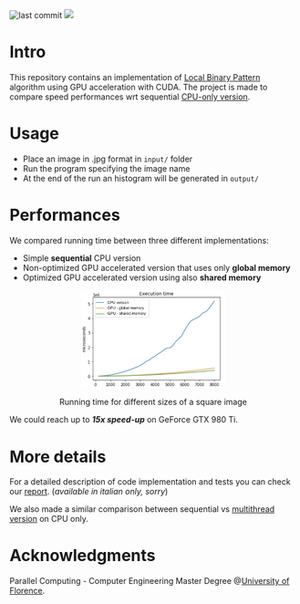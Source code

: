 ![last commit](https://img.shields.io/github/last-commit/sim-pez/lbp_gpu)
![](https://img.shields.io/badge/Programming_Language-c++-blue.svg)

# Intro 

This repository contains an implementation of [Local Binary Pattern](https://en.wikipedia.org/wiki/Local_binary_patterns) algorithm using GPU acceleration with CUDA. 
The project is made to compare speed performances wrt sequential [CPU-only version](https://github.com/MarcoSolarino/LBPSequential/tree/master).


# Usage

- Place an image in .jpg format in ```input/``` folder
- Run the program specifying the image name
- At the end of the run an histogram will be generated in ```output/```

# Performances

We compared running time between three different implementations:
- Simple **sequential** CPU version
- Non-optimized GPU accelerated version that uses only **global memory**
- Optimized GPU accelerated version using also **shared memory**

<p align = "center">
<img src = "docs/running_t.png" width="50%">
</p>
<p align = "center">
Running time for different sizes of a square image
</p>


We could reach up to ***15x speed-up*** on GeForce GTX 980 Ti.


# More details
For a detailed description of code implementation and tests you can check our [report](/docs/report.pdf). (_available in italian only, sorry_)

We also made a similar comparison between sequential vs [multithread version](https://github.com/sim-pez/lbp_omp) on CPU only.


# Acknowledgments
Parallel Computing - Computer Engineering Master Degree @[University of Florence](https://www.unifi.it/changelang-eng.html).
